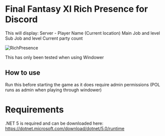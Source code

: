 # Final Fantasy XI Rich Presence for Discord

This will display:
Server - Player Name (Current location)
Main Job and level
Sub Job and level
Current party count

![RichPresence](https://i.imgur.com/ncRwvMc.png)


This has only been tested when using Windower
## How to use
Run this before starting the game as it does require admin permissions (POL runs as admin when playing through windower)

# Requirements
.NET 5 is required and can be downloaded here:
https://dotnet.microsoft.com/download/dotnet/5.0/runtime
